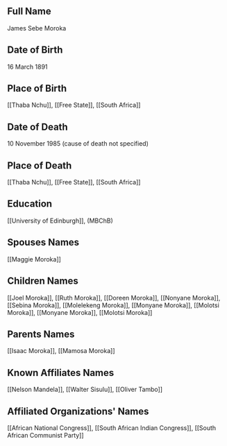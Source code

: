 ## Full Name
James Sebe Moroka

## Date of Birth
16 March 1891

## Place of Birth
[[Thaba Nchu]], [[Free State]], [[South Africa]]

## Date of Death
10 November 1985 (cause of death not specified)

## Place of Death
[[Thaba Nchu]], [[Free State]], [[South Africa]]

## Education
[[University of Edinburgh]], (MBChB)

## Spouses Names
[[Maggie Moroka]]

## Children Names
[[Joel Moroka]], [[Ruth Moroka]], [[Doreen Moroka]], [[Nonyane Moroka]], [[Sebina Moroka]], [[Molelekeng Moroka]], [[Monyane Moroka]], [[Molotsi Moroka]], [[Monyane Moroka]], [[Molotsi Moroka]]

## Parents Names
[[Isaac Moroka]], [[Mamosa Moroka]]

## Known Affiliates Names
[[Nelson Mandela]], 
[[Walter Sisulu]], 
[[Oliver Tambo]]

## Affiliated Organizations' Names
[[African National Congress]], 
[[South African Indian Congress]], 
[[South African Communist Party]]